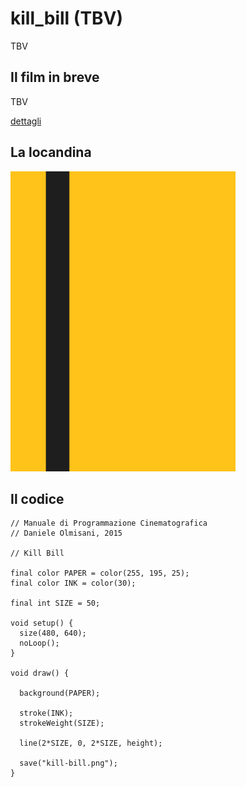 # kill_bill (TBV)

TBV

## Il film in breve
TBV

[dettagli](TBV)

## La locandina
<img src="kill-bill.png"  width="360px" title="kill_bill">


## Il codice
```processing
// Manuale di Programmazione Cinematografica
// Daniele Olmisani, 2015

// Kill Bill

final color PAPER = color(255, 195, 25);
final color INK = color(30);

final int SIZE = 50;

void setup() {
  size(480, 640);
  noLoop();
}

void draw() {
  
  background(PAPER);
  
  stroke(INK);
  strokeWeight(SIZE);
  
  line(2*SIZE, 0, 2*SIZE, height);
  
  save("kill-bill.png");
}
```
